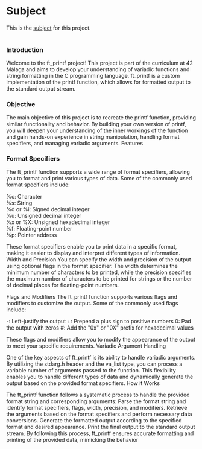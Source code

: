 <h1>Subject</h1>
This is the <a href="https://github.com/joburgos77/subjects/blob/main/es.subject.pdf" rel="nofollow"> subject</a> for this project.
<br></br>
<h3>Introduction</h3>
Welcome to the ft_printf project! This project is part of the curriculum at 42 Málaga and aims to develop your understanding of variadic functions and string formatting in the C programming language. ft_printf is a custom implementation of the printf function, which allows for formatted output to the standard output stream.

<h3>Objective</h3>
The main objective of this project is to recreate the printf function, providing similar functionality and behavior. By building your own version of printf, you will deepen your understanding of the inner workings of the function and gain hands-on experience in string manipulation, handling format specifiers, and managing variadic arguments.
Features

<h3>Format Specifiers</h3>
The ft_printf function supports a wide range of format specifiers, allowing you to format and print various types of data. Some of the commonly used format specifiers include:

%c: Character<br>
%s: String<br>
%d or %i: Signed decimal integer<br>
%u: Unsigned decimal integer<br>
%x or %X: Unsigned hexadecimal integer<br>
%f: Floating-point number<br>
%p: Pointer address<br>


These format specifiers enable you to print data in a specific format, making it easier to display and interpret different types of information.
Width and Precision You can specify the width and precision of the output using optional flags in the format specifier. The width determines the minimum number of characters to be printed, while the precision specifies the maximum number of characters to be printed for strings or the number of decimal places for floating-point numbers.

Flags and Modifiers The ft_printf function supports various flags and modifiers to customize the output. Some of the commonly used flags include:

-: Left-justify the output +: Prepend a plus sign to positive numbers 0: Pad the output with zeros #: Add the "0x" or "0X" prefix for hexadecimal values

These flags and modifiers allow you to modify the appearance of the output to meet your specific requirements.
Variadic Argument Handling

One of the key aspects of ft_printf is its ability to handle variadic arguments. By utilizing the stdarg.h header and the va_list type, you can process a variable number of arguments passed to the function. This flexibility enables you to handle different types of data and dynamically generate the output based on the provided format specifiers.
How it Works

The ft_printf function follows a systematic process to handle the provided format string and corresponding arguments:
Parse the format string and identify format specifiers, flags, width, precision, and modifiers. Retrieve the arguments based on the format specifiers and perform necessary data conversions. Generate the formatted output according to the specified format and desired appearance. Print the final output to the standard output stream.
By following this process, ft_printf ensures accurate formatting and printing of the provided data, mimicking the behavior
